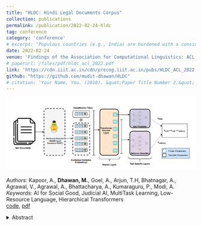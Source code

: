 ```yaml
---
title: "HLDC: Hindi Legal Documents Corpus"
collection: publications
permalink: /publication/2022-02-24-hldc
tag: conference
category: 'conference'
# excerpt: 'Populous countries (e.g., India) are burdened with a considerable backlog of legal cases. This calls for the development of automated systems that could process legal documents and augment legal practitioners. To develop such data-driven systems, there is a dearth of high-quality corpora. The problem gets even more pronounced in the case of low resource language (e.g., Hindi). In this resource paper, we introduce the Hindi Legal Documents Corpus (HLDC), a corpus of 900K legal documents in Hindi. The documents are cleaned and structured to enable the development of downstream applications. Further, as a usecase for the corpus, we introduce the task of Bail Prediction. We experiment with a battery of models and propose a multi-task learning (MTL) based model. MTL models use summarization as an auxiliary task along with bail prediction as the main task. Results on different models are indicative of the need for further research in this area.'
date: 2022-02-24
venue: 'Findings of the Association for Computational Linguistics: ACL-IJCNLP'
# paperurl: /files/pdf/hldc_acl_2022.pdf
link: 'https://cdn.iiit.ac.in/cdn/precog.iiit.ac.in/pubs/HLDC_ACL_2022.pdf' 
github: "https://github.com/mudit-dhawan/HLDC"
# citation: 'Your Name, You. (2010). &quot;Paper Title Number 2.&quot; <i>Journal 1</i>. 1(2).'
---
```

![game-on](/images/pubs/hldc-acl-2022.png) <br> <br> 
*Authors:* Kapoor, A., **Dhawan, M.**, Goel, A., Arjun, T.H, Bhatnagar, A., Agrawal, V., Agrawal, A., Bhattacharya, A., Kumaraguru, P., Modi, A.<br> 
*Keywords:* AI for Social Good, Judicial AI, MultiTask Learning, Low-Resource Language, Hierarchical Transformers<br>
[code](https://github.com/mudit-dhawan/HLDC), [pdf](/files/pdf/hldc_acl_2022.pdf)
<details close> 
    <summary> 
      Abstract
    </summary>
       Populous countries (e.g., India) are burdened with a considerable backlog of legal cases. This calls for the development of automated systems that could process legal documents and augment legal practitioners. To develop such data-driven systems, there is a dearth of high-quality corpora. The problem gets even more pronounced in the case of low resource language (e.g., Hindi). In this resource paper, we introduce the Hindi Legal Documents Corpus (HLDC), a corpus of 900K legal documents in Hindi. The documents are cleaned and structured to enable the development of downstream applications. Further, as a usecase for the corpus, we introduce the task of Bail Prediction. We experiment with a battery of models and propose a multi-task learning (MTL) based model. MTL models use summarization as an auxiliary task along with bail prediction as the main task. Results on different models are indicative of the need for further research in this area.
</details>